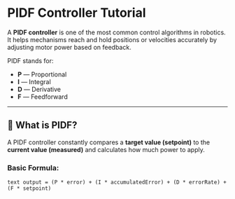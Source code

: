 # PIDF Controller Tutorial

A **PIDF controller** is one of the most common control algorithms in robotics. It helps mechanisms reach and hold positions or velocities accurately by adjusting motor power based on feedback.

PIDF stands for:

- **P** — Proportional
- **I** — Integral
- **D** — Derivative
- **F** — Feedforward

---

## 🔧 What is PIDF?

A PIDF controller constantly compares a **target value (setpoint)** to the **current value (measured)** and calculates how much power to apply.

### Basic Formula:

```text output = (P * error) + (I * accumulatedError) + (D * errorRate) + (F * setpoint) ```